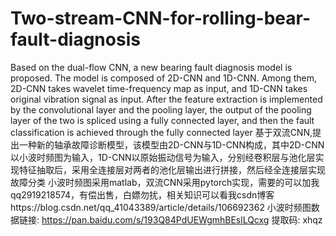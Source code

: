 # Two-stream-CNN-for-rolling-bear-fault-diagnosis
Based on the dual-flow CNN, a new bearing fault diagnosis model is proposed. The model is composed of 2D-CNN and 1D-CNN. Among them, 2D-CNN takes wavelet time-frequency map as input, and 1D-CNN takes original vibration signal as input. After the feature extraction is implemented by the convolutional layer and the pooling layer, the output of the pooling layer of the two is spliced using a fully connected layer, and then the fault classification is achieved through the fully connected layer
基于双流CNN,提出一种新的轴承故障诊断模型，该模型由2D-CNN与1D-CNN构成，其中2D-CNN以小波时频图为输入，1D-CNN以原始振动信号为输入，分别经卷积层与池化层实现特征抽取后，采用全连接层对两者的池化层输出进行拼接，然后经全连接层实现故障分类
小波时频图采用matlab，双流CNN采用pytorch实现，需要的可以加我qq2919218574，有偿出售，白嫖勿扰，相关知识可以看我csdn博客https://blog.csdn.net/qq_41043389/article/details/106692362
小波时频图数据链接: https://pan.baidu.com/s/193Q84PdUEWgmhBEslLQcxg 提取码: xhqz
